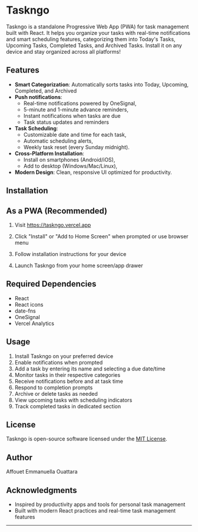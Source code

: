 # Taskngo

Taskngo is a standalone Progressive Web App (PWA) for task management built with React. It helps you organize your tasks with real-time notifications and smart scheduling features, categorizing them into Today's Tasks, Upcoming Tasks, Completed Tasks, and Archived Tasks. Install it on any device and stay organized across all platforms!

## Features

- **Smart Categorization**: Automatically sorts tasks into Today, Upcoming, Completed, and Archived
- **Push notifications**:
   - Real-time notifications powered by OneSignal,
   - 5-minute and 1-minute advance reminders,
   - Instant notifications when tasks are due
   - Task status updates and reminders
- **Task Scheduling**:
   - Customizable date and time for each task,
   - Automatic scheduling alerts,
   - Weekly task reset (every Sunday midnight).
- **Cross-Platform Installation**:
   - Install on smartphones (Android/iOS),
   - Add to desktop (Windows/Mac/Linux),
 - **Modern Design**: Clean, responsive UI optimized for productivity.
   
## Installation
## As a PWA (Recommended)

1. Visit https://taskngo.vercel.app

2. Click "Install" or "Add to Home Screen" when prompted or use browser menu

3. Follow installation instructions for your device

4. Launch Taskngo from your home screen/app drawer

## Required Dependencies

   - React
   - React icons
   - date-fns
   - OneSignal
   - Vercel Analytics

## Usage

1. Install Taskngo on your preferred device
2. Enable notifications when prompted
3. Add a task by entering its name and selecting a due date/time
4. Monitor tasks in their respective categories
5. Receive notifications before and at task time
6. Respond to completion prompts
7. Archive or delete tasks as needed
8. View upcoming tasks with scheduling indicators
9. Track completed tasks in dedicated section


## License

Taskngo is open-source software licensed under the [MIT License](./LICENSE).

## Author
Affouet Emmanuella Ouattara

## Acknowledgments

- Inspired by productivity apps and tools for personal task management
- Built with modern React practices and real-time task management features

---

